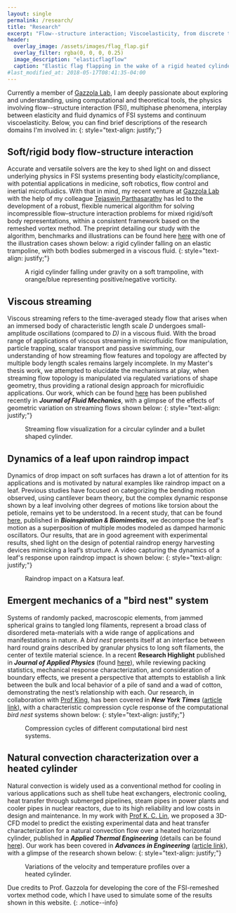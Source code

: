 ```yaml
---
layout: single
permalink: /research/
title: "Research"
excerpt: "Flow--structure interaction; Viscoelasticity, from discrete to the continuum"
header:
  overlay_image: /assets/images/flag_flap.gif
  overlay_filter: rgba(0, 0, 0, 0.25)
  image_description: "elasticflagflow"
  caption: "Elastic flag flapping in the wake of a rigid heated cylinder at Re=200"
#last_modified_at: 2018-05-17T08:41:35-04:00
---
```


Currently a member of <a href="https://mattia-lab.com/">Gazzola Lab</a>, I am deeply
passionate about exploring and understanding, using computational and theoretical tools,
the physics involving flow--structure interaction (FSI), multiphase phenomena,
interplay between elasticity and fluid dynamics of FSI systems and continuum viscoelasticity.
Below, you can find brief descriptions of the research domains I'm involved in:
{: style="text-align: justify;"}

## Soft/rigid body flow-structure interaction

Accurate and versatile solvers are the key to shed light on and dissect underlying physics in
FSI systems presenting body elasticity/compliance, with potential applications in medicine, soft
robotics, flow control and inertial microfluidics. With that in mind, my recent venture at
[Gazzola Lab](https://mattia-lab.com/) with the help of my colleague
[Tejaswin Parthasarathy](https://parthas1.github.io/) has led to the development of a robust, 
flexible numerical algorithm for solving incompressible flow–structure interaction problems
for mixed rigid/soft body representations, within a consistent framework based on the
remeshed vortex method. The preprint detailing our study with the algorithm, benchmarks and
illustrations can be found here [here](https://arxiv.org/pdf/2011.09669.pdf) with one of the
illustration cases shown below: a rigid cylinder falling on an elastic trampoline, with both
bodies submerged in a viscous fluid.
{: style="text-align: justify;"}

<figure class="align-center">
  <img src="{{site.url}}{{site.baseurl}}/assets/images/tramp.gif" alt="">
  <figcaption>A rigid cylinder falling under gravity on a soft trampoline, with orange/blue
representing positive/negative vorticity.</figcaption>
</figure>

## Viscous streaming

Viscous streaming refers to the time-averaged steady flow that arises when an immersed body
of characteristic length scale *D* undergoes small-amplitude oscillations (compared to *D)*
in a viscous fluid. With the broad range of applications of viscous streaming in microfluidic
flow manipulation, particle trapping, scalar transport and passive swimming, our understanding
of how streaming flow features and topology are affected by multiple body length scales remains
largely incomplete. In my Master's thesis work, we attempted to elucidate the mechanisms
at play, when streaming flow topology is manipulated via regulated variations of shape geometry,
thus providing a rational design approach for microfluidic applications. Our work, which can be
found [here](/assets/paps/curv.pdf) has been published recently in ***Journal of Fluid Mechanics***,
with a glimpse of the effects of geometric variation on streaming flows shown below:
{: style="text-align: justify;"}

<figure class="align-center">
  <img src="{{site.url}}{{site.baseurl}}/assets/images/stream.gif" alt="">
  <figcaption>Streaming flow visualization for a circular cylinder and a bullet
  shaped cylinder.</figcaption>
</figure>

## Dynamics of a leaf upon raindrop impact

Dynamics of drop impact on soft surfaces has drawn a lot of attention for its applications and
is motivated by natural examples like raindrop impact on a leaf. Previous studies have focused
on categorizing the bending motion observed, using cantilever beam theory, but the complex dynamic
response shown by a leaf involving other degrees of motions like torsion about the petiole,
remains yet to be understood. In a recent study, that can be found [here](/assets/paps/leaf.pdf),
published in ***Bioinspiration & Biomimetics***, we decompose the leaf's motion as a superposition
of multiple modes modeled as damped harmonic oscillators. Our results, that are in good agreement with
experimental results, shed light on the design of potential raindrop energy harvesting devices
mimicking a leaf’s structure. A video capturing the dynamics of a leaf's response upon raindrop
impact is shown below:
{: style="text-align: justify;"}

<figure class="align-center">
  <img src="{{site.url}}{{site.baseurl}}/assets/images/leaf.gif" alt="">
  <figcaption>Raindrop impact on a Katsura leaf.</figcaption>
</figure>

## Emergent mechanics of a "bird nest" system

Systems of randomly packed, macroscopic elements, from jammed spherical grains to tangled
long filaments, represent a broad class of disordered meta-materials with a wide range
of applications and manifestations in nature. A *bird nest* presents itself at an interface
between hard round grains described by granular physics to long soft filaments, the center
of textile material science. In a recent **Research Highlight** published in
***Journal of Applied Physics*** (found [here](/assets/paps/nest.pdf)), while reviewing packing
statistics, mechanical response characterization, and consideration of boundary effects,
we present a perspective that attempts to establish a link between the bulk and local behavior
of a pile of sand and a wad of cotton, demonstrating the nest’s relationship with each.
Our research, in collaboration with [Prof King](http://www.mbod-lab.com/), has been covered in
***New York Times*** ([article link](https://www.nytimes.com/2020/03/17/science/why-birds-are-the-worlds-best-engineers.html)),
with a characteristic compression cycle response of the computational *bird nest* systems shown below:
{: style="text-align: justify;"}

<figure class="align-center">
  <img src="{{site.url}}{{site.baseurl}}/assets/images/nest.gif" alt="">
  <figcaption>Compression cycles of different computational bird nest systems.</figcaption>
</figure>

## Natural convection characterization over a heated cylinder

Natural convection is widely used as a conventional method for cooling in various applications
such as shell tube heat exchangers, electronic cooling, heat transfer through submerged pipelines,
steam pipes in power plants and cooler pipes in nuclear reactors, due to its high reliability and
low costs in design and maintenance. In my work with
[Prof K. C. Lin](https://sites.google.com/site/kuangclin/home), we proposed a 3D-CFD model to predict
the existing experimental data and heat transfer characterization for a natural convection flow
over a heated horizontal cylinder, published in ***Applied Thermal Engineering*** (details can be
found [here](/assets/paps/plume.pdf)). Our work has been covered in ***Advances in Engineering***
([article link](https://advanceseng.com/3d-cfd-investigation-free-convection-flow-above-heated-horizontal-cylinder-comparisons-experimental-data/)),
with a glimpse of the research shown below:
{: style="text-align: justify;"}

<figure class="align-center">
  <img src="{{site.url}}{{site.baseurl}}/assets/images/plume.png" alt="">
  <figcaption>Variations of the velocity and temperature profiles over a heated cylinder.</figcaption>
</figure>

Due credits to Prof. Gazzola for developing the core of the FSI-remeshed vortex method code,
which I have used to simulate some of the results shown in this website.
{: .notice--info}

